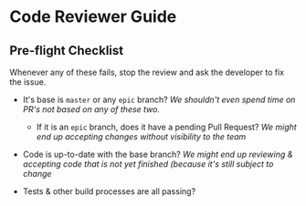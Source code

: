 # Code Reviewer Guide

## Pre-flight Checklist

Whenever any of these fails, stop the review and ask the developer to fix the issue.

- It's base is `master` or any `epic` branch? *We shouldn't even spend time on PR's not based on any of these two.*

  - If it is an `epic` branch, does it have a pending Pull Request? *We might end up accepting changes without visibility to the team*

- Code is up-to-date with the base branch? *We might end up reviewing & accepting code that is not yet finished (because it's still subject to change*

- Tests & other build processes are all passing?
